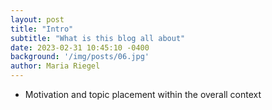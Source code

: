 ```yaml
---
layout: post
title: "Intro"
subtitle: "What is this blog all about"
date: 2023-02-31 10:45:10 -0400
background: '/img/posts/06.jpg'
author: Maria Riegel
---
```

* Motivation and topic placement within the overall context

